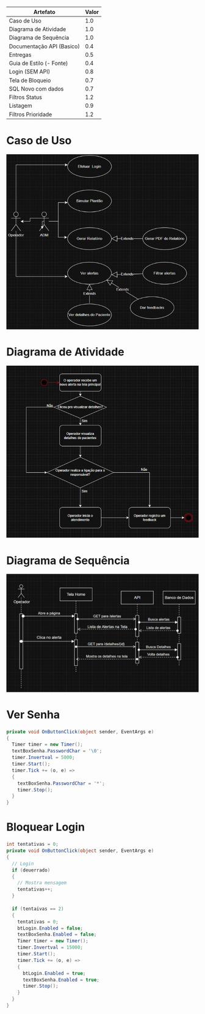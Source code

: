 | Artefato                 | Valor |
|--------------------------|-------|
| Caso de Uso              | 1.0   |
| Diagrama de Atividade    | 1.0   |
| Diagrama de Sequência    | 1.0   |
| Documentação API (Basico)| 0.4   |
| Entregas                 | 0.5   |
| Guia de Estilo (- Fonte) | 0.4   |
| Login (SEM API)          | 0.8   |
| Tela de Bloqueio         | 0.7   |
| SQL Novo com dados       | 0.7   |
| Filtros Status           | 1.2   |
| Listagem                 | 0.9   |
| Filtros Prioridade       | 1.2   |

# Caso de Uso

<img src="../imgs/caso-de-uso.png" />

# Diagrama de Atividade

<img src="../imgs/diagrama-de-atividade.png" />

# Diagrama de Sequência

<img src="../imgs/diagrama-de-sequencia.png" />

# Ver Senha

```cs
private void OnButtonClick(object sender, EventArgs e)
{
  Timer timer = new Timer();
  textBoxSenha.PasswordChar = '\0';
  timer.Invertval = 5000;
  timer.Start();
  timer.Tick += (o, e) =>
  {
    textBoxSenha.PasswordChar = '*';
    timer.Stop();
  }
} 
```


# Bloquear Login

```cs
int tentativas = 0;
private void OnButtonClick(object sender, EventArgs e)
{
  // Login
  if (deuerrado)
  {
    // Mostra mensagem
    tentativas++;
  }

  if (tentaivas == 2)
  {
    tentativas = 0;
    btLogin.Enabled = false;
    textBoxSenha.Enabled = false;
    Timer timer = new Timer();
    timer.Invertval = 15000;
    timer.Start();
    timer.Tick += (o, e) =>
    {
      btLogin.Enabled = true;
      textBoxSenha.Enabled = true;
      timer.Stop();
    }
  }
} 
```

